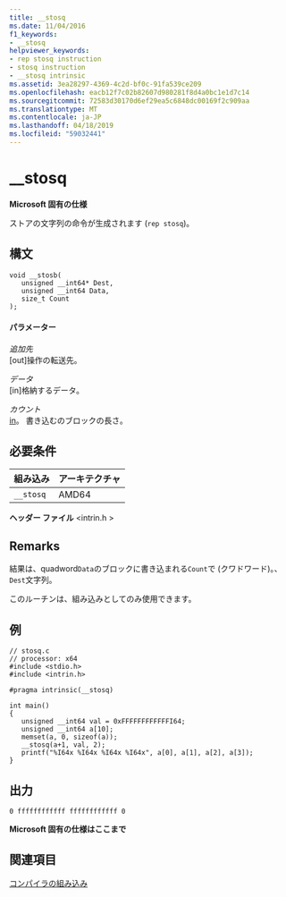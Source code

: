 ```yaml
---
title: __stosq
ms.date: 11/04/2016
f1_keywords:
- __stosq
helpviewer_keywords:
- rep stosq instruction
- stosq instruction
- __stosq intrinsic
ms.assetid: 3ea28297-4369-4c2d-bf0c-91fa539ce209
ms.openlocfilehash: eacb12f7c02b82607d980281f8d4a0bc1e1d7c14
ms.sourcegitcommit: 72583d30170d6ef29ea5c6848dc00169f2c909aa
ms.translationtype: MT
ms.contentlocale: ja-JP
ms.lasthandoff: 04/18/2019
ms.locfileid: "59032441"
---
```

# <a name="stosq"></a>__stosq

**Microsoft 固有の仕様**

ストアの文字列の命令が生成されます (`rep stosq`)。

## <a name="syntax"></a>構文

```
void __stosb(
   unsigned __int64* Dest,
   unsigned __int64 Data,
   size_t Count
);
```

#### <a name="parameters"></a>パラメーター

*追加先*<br/>
[out]操作の転送先。

*データ*<br/>
[in]格納するデータ。

*カウント*<br/>
[in](クワドワード)。 書き込むのブロックの長さ。

## <a name="requirements"></a>必要条件

|組み込み|アーキテクチャ|
|---------------|------------------|
|`__stosq`|AMD64|

**ヘッダー ファイル** \<intrin.h >

## <a name="remarks"></a>Remarks

結果は、quadword`Data`のブロックに書き込まれる`Count`で (クワドワード)。、`Dest`文字列。

このルーチンは、組み込みとしてのみ使用できます。

## <a name="example"></a>例

```
// stosq.c
// processor: x64
#include <stdio.h>
#include <intrin.h>

#pragma intrinsic(__stosq)

int main()
{
   unsigned __int64 val = 0xFFFFFFFFFFFFI64;
   unsigned __int64 a[10];
   memset(a, 0, sizeof(a));
   __stosq(a+1, val, 2);
   printf("%I64x %I64x %I64x %I64x", a[0], a[1], a[2], a[3]);
}
```

## <a name="output"></a>出力

```
0 ffffffffffff ffffffffffff 0
```

**Microsoft 固有の仕様はここまで**

## <a name="see-also"></a>関連項目

[コンパイラの組み込み](../intrinsics/compiler-intrinsics.md)